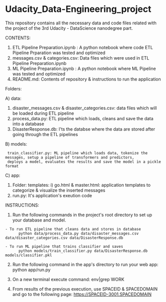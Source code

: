 # Udacity_Data-Engineering_project
This repository contains all the necessary data and code files related with the project of the 3rd  Udacity - DataScience nanodegree part.

CONTENTS:

1) ETL Pipeline Preparation.ipynb : A python notebook where code ETL Pipeline Prparation was tested and optimized
2) messages.csv & categories.csv: Data files which were used in ETL Pipeline Preparation.ipynb
3) ML Pipeline Preparation.ipynb : A python notebook where ML Pipeline was tested and optimized
4) README.md: Contents of repository & instructions to run the application

Folders:

A) data:

  1) disaster_messages.csv & disaster_categories.csv: data files which will be loaded during ETL pipeline
  2) process_data.py: ETL pipeline which loads, cleans and save the data into a database
  3) DisasterResponse.db: I'ts the databse where the data are stored after going through the ETL pipelines
  
B) models:

     train_classifier.py: ML pipeline which loads data, tokenize the messages, setup a pipeline of transformers and predictors, 
     deploys a model, evaluates the results and save the model in a pickle format
  
C) app:
  1) Folder: templates:
      i) go.html & master.html: application templates to categorize & visualize the inserted messages 
  2) run.py: It's application's exeution code
  
  
  INSTRUCTIONS:
  
  1) Run the following commands in the project's root directory to set up your database and model.
  
    - To run ETL pipeline that cleans data and stores in database
          python data/process_data.py data/disaster_messages.csv data/disaster_categories.csv data/DisasterResponse.db
          
    - To run ML pipeline that trains classifier and saves
          python models/train_classifier.py data/DisasterResponse.db models/classifier.pkl
        
  2) Run the following command in the app's directory to run your web app:
        python app/run.py
      
  3) On a new terminal execute command:
        env|grep WORK
      
  4) From results of the previous execution, use SPACEID  &  SPACEDOMAIN and go to the following page:
      https://SPACEID-3001.SPACEDOMAIN
  
